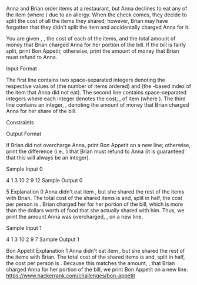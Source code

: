 Anna and Brian order  items at a restaurant, but Anna declines to eat any of the  item (where ) due to an allergy. When the check comes, they decide to split the cost of all the items they shared; however, Brian may have forgotten that they didn't split the  item and accidentally charged Anna for it.

You are given , , the cost of each of the  items, and the total amount of money that Brian charged Anna for her portion of the bill. If the bill is fairly split, print Bon Appetit; otherwise, print the amount of money that Brian must refund to Anna.

Input Format

The first line contains two space-separated integers denoting the respective values of  (the number of items ordered) and  (the -based index of the item that Anna did not eat). 
The second line contains  space-separated integers where each integer  denotes the cost, , of item  (where ). 
The third line contains an integer, , denoting the amount of money that Brian charged Anna for her share of the bill.

Constraints

Output Format

If Brian did not overcharge Anna, print Bon Appetit on a new line; otherwise, print the difference (i.e., ) that Brian must refund to Anna (it is guaranteed that this will always be an integer).

Sample Input 0

4 1
3 10 2 9
12
Sample Output 0

5
Explanation 0 
Anna didn't eat item , but she shared the rest of the items with Brian. The total cost of the shared items is  and, split in half, the cost per person is . Brian charged her  for her portion of the bill, which is more than the  dollars worth of food that she actually shared with him. Thus, we print the amount Anna was overcharged, , on a new line.

Sample Input 1

4 1
3 10 2 9
7
Sample Output 1

Bon Appetit
Explanation 1 
Anna didn't eat item , but she shared the rest of the items with Brian. The total cost of the shared items is  and, split in half, the cost per person is . Because this matches the amount, , that Brian charged Anna for her portion of the bill, we print Bon Appetit on a new line.
https://www.hackerrank.com/challenges/bon-appetit
